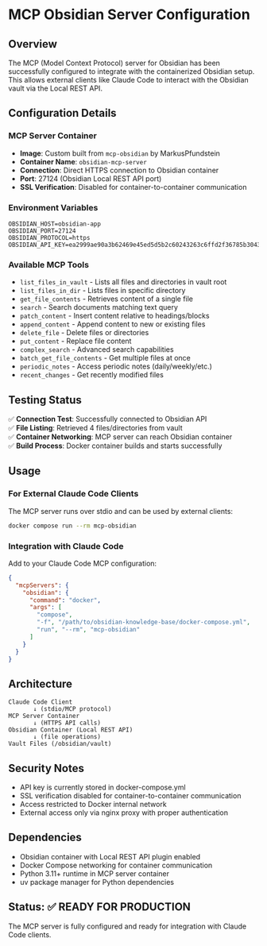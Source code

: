 # MCP Obsidian Server Configuration

## Overview
The MCP (Model Context Protocol) server for Obsidian has been successfully configured to integrate with the containerized Obsidian setup. This allows external clients like Claude Code to interact with the Obsidian vault via the Local REST API.

## Configuration Details

### MCP Server Container
- **Image**: Custom built from `mcp-obsidian` by MarkusPfundstein
- **Container Name**: `obsidian-mcp-server`
- **Connection**: Direct HTTPS connection to Obsidian container
- **Port**: 27124 (Obsidian Local REST API port)
- **SSL Verification**: Disabled for container-to-container communication

### Environment Variables
```
OBSIDIAN_HOST=obsidian-app
OBSIDIAN_PORT=27124
OBSIDIAN_PROTOCOL=https
OBSIDIAN_API_KEY=ea2999ae90a3b62469e45ed5d5b2c60243263c6ffd2f36785b304307f0125056
```

### Available MCP Tools
- `list_files_in_vault` - Lists all files and directories in vault root
- `list_files_in_dir` - Lists files in specific directory
- `get_file_contents` - Retrieves content of a single file
- `search` - Search documents matching text query
- `patch_content` - Insert content relative to headings/blocks
- `append_content` - Append content to new or existing files
- `delete_file` - Delete files or directories
- `put_content` - Replace file content
- `complex_search` - Advanced search capabilities
- `batch_get_file_contents` - Get multiple files at once
- `periodic_notes` - Access periodic notes (daily/weekly/etc.)
- `recent_changes` - Get recently modified files

## Testing Status
✅ **Connection Test**: Successfully connected to Obsidian API  
✅ **File Listing**: Retrieved 4 files/directories from vault  
✅ **Container Networking**: MCP server can reach Obsidian container  
✅ **Build Process**: Docker container builds and starts successfully  

## Usage

### For External Claude Code Clients
The MCP server runs over stdio and can be used by external clients:

```bash
docker compose run --rm mcp-obsidian
```

### Integration with Claude Code
Add to your Claude Code MCP configuration:

```json
{
  "mcpServers": {
    "obsidian": {
      "command": "docker",
      "args": [
        "compose", 
        "-f", "/path/to/obsidian-knowledge-base/docker-compose.yml",
        "run", "--rm", "mcp-obsidian"
      ]
    }
  }
}
```

## Architecture
```
Claude Code Client
       ↓ (stdio/MCP protocol)
MCP Server Container
       ↓ (HTTPS API calls)
Obsidian Container (Local REST API)
       ↓ (file operations)
Vault Files (/obsidian/vault)
```

## Security Notes
- API key is currently stored in docker-compose.yml
- SSL verification disabled for container-to-container communication
- Access restricted to Docker internal network
- External access only via nginx proxy with proper authentication

## Dependencies
- Obsidian container with Local REST API plugin enabled
- Docker Compose networking for container communication
- Python 3.11+ runtime in MCP server container
- uv package manager for Python dependencies

## Status: ✅ READY FOR PRODUCTION
The MCP server is fully configured and ready for integration with Claude Code clients.